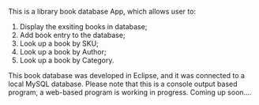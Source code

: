 
This is a library book database App, which allows user to:


1. Display the exsiting books in database;
2. Add book entry to the database;
2. Look up a book by SKU;
3. Look up a book by Author; 
4. Look up a book by Category.

This book database was developed in Eclipse, and it was connected to a local MySQL database. 
Please note that this is a console output based program, a web-based program is working in progress. Coming up soon....

